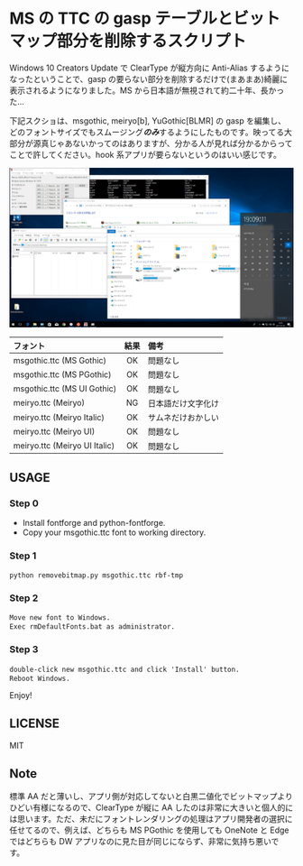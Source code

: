 # MS の TTC の gasp テーブルとビットマップ部分を削除するスクリプト

Windows 10 Creators Update で ClearType が縦方向に Anti-Alias するようになったということで、gasp の要らない部分を削除するだけで(まあまあ)綺麗に表示されるようになりました。MS から日本語が無視されて約二十年、長かった...

下記スクショは、msgothic, meiryo[b], YuGothic[BLMR] の gasp を編集し、どのフォントサイズでもスムージング***のみ***するようにしたものです。映ってる大部分が源真じゃあないかってのはありますが、分かる人が見れば分かるからってことで許してください。hook 系アプリが要らないというのはいい感じです。

![result](./images/msgss.png)

| フォント                      | 結果 | 備考               |
|:------------------------------|:----:|:-------------------|
| msgothic.ttc (MS Gothic)      | OK   | 問題なし           |
| msgothic.ttc (MS PGothic)     | OK   | 問題なし           |
| msgothic.ttc (MS UI Gothic)   | OK   | 問題なし           |
| meiryo.ttc (Meiryo)           | NG   | 日本語だけ文字化け |
| meiryo.ttc (Meiryo Italic)    | OK   | サムネだけおかしい |
| meiryo.ttc (Meiryo UI)        | OK   | 問題なし           |
| meiryo.ttc (Meiryo UI Italic) | OK   | 問題なし           |


## USAGE

### Step 0

- Install fontforge and python-fontforge.
- Copy your msgothic.ttc font to working directory.


### Step 1

```
python removebitmap.py msgothic.ttc rbf-tmp
```


### Step 2

```
Move new font to Windows.
Exec rmDefaultFonts.bat as administrator.
```


### Step 3

```
double-click new msgothic.ttc and click 'Install' button.
Reboot Windows.
```


Enjoy!


## LICENSE

MIT


## Note

標準 AA だと薄いし、アプリ側が対応してないと白黒二値化でビットマップよりひどい有様になるので、ClearType が縦に AA したのは非常に大きいと個人的には思います。ただ、未だにフォントレンダリングの処理はアプリ開発者の選択に任せてるので、例えば、どちらも MS PGothic を使用しても OneNote と Edge ではどちらも DW アプリなのに見た目が同じにならず、非常に気持ち悪いです。
